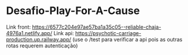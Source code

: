# Desafio-Play-For-A-Cause

Link front: https://6577c204e97ae57ba1a35c05--reliable-chaja-4976a1.netlify.app/
Link api: https://psychotic-carriage-production.up.railway.app/  (use o /test para verificar a api pois as outras rotas requerem autenticação)
